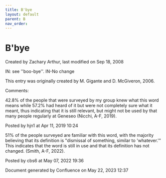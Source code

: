 ```yaml
---
title: B'bye
layout: default
parent: B
nav_order:
---
```


# B'bye

Created by  Zachary Arthur, last modified on Sep 18, 2008

IN: see ''boo-bye''. IN-No change 

This entry was originally created by M. Gigante and D. McGiveron, 2006.

Comments:

42.8% of the people that were surveyed by my group knew what this word means while 57.2% had heard of it but were not completely sure what it meant, thus indicating that it is still relevant, but might not be used by that many people regularly at Geneseo (Nicchi, A-F, 2019). 

Posted by hjn1 at Apr 11, 2019 10:24

51% of the people surveyed are familiar with this word, with the majority believing that its definition is &quot;dismissal of something, similar to 'whatever.'&quot; This indicates that the word is still in use and that its definition has not changed. (Smith, A-F, 2022).

Posted by cbs6 at May 07, 2022 19:36

Document generated by Confluence on May 22, 2023 12:37


